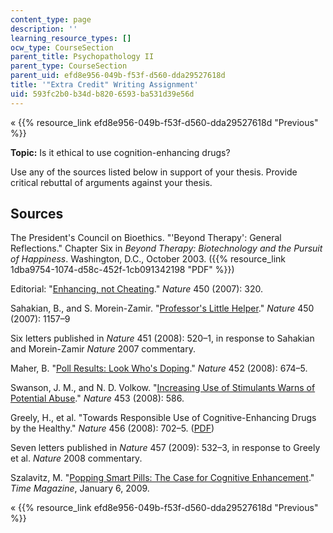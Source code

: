 ```yaml
---
content_type: page
description: ''
learning_resource_types: []
ocw_type: CourseSection
parent_title: Psychopathology II
parent_type: CourseSection
parent_uid: efd8e956-049b-f53f-d560-dda29527618d
title: '"Extra Credit" Writing Assignment'
uid: 593fc2b0-b34d-b820-6593-ba531d39e56d
---
```


« {{% resource_link efd8e956-049b-f53f-d560-dda29527618d "Previous" %}}

**Topic:** Is it ethical to use cognition-enhancing drugs?

Use any of the sources listed below in support of your thesis. Provide critical rebuttal of arguments against your thesis.

Sources
-------

The President's Council on Bioethics. "'Beyond Therapy': General Reflections." Chapter Six in _Beyond Therapy: Biotechnology and the Pursuit of Happiness_. Washington, D.C., October 2003. ({{% resource_link 1dba9754-1074-d58c-452f-1cb091342198 "PDF" %}})

Editorial: "[Enhancing, not Cheating](http://dx.doi.org/10.1038/450320a)." _Nature_ 450 (2007): 320.

Sahakian, B., and S. Morein-Zamir. "[Professor's Little Helper](http://www.ncbi.nlm.nih.gov/pubmed/18097378)." _Nature_ 450 (2007): 1157–9

Six letters published in _Nature_ 451 (2008): 520–1, in response to Sahakian and Morein-Zamir _Nature_ 2007 commentary.

Maher, B. "[Poll Results: Look Who's Doping](http://dx.doi.org/10.1038/452674a)." _Nature_ 452 (2008): 674–5.

Swanson, J. M., and N. D. Volkow. "[Increasing Use of Stimulants Warns of Potential Abuse](http://www.ncbi.nlm.nih.gov/pmc/articles/PMC2681078/)." _Nature_ 453 (2008): 586.

Greely, H., et al. "Towards Responsible Use of Cognitive-Enhancing Drugs by the Healthy." _Nature_ 456 (2008): 702–5. ([PDF](http://repository.upenn.edu/cgi/viewcontent.cgi?article=1039&context=neuroethics_pubs))

Seven letters published in _Nature_ 457 (2009): 532–3, in response to Greely et al. _Nature_ 2008 commentary.

Szalavitz, M. "[Popping Smart Pills: The Case for Cognitive Enhancement](http://content.time.com/time/health/article/0,8599,1869435,00.html)." _Time Magazine_, January 6, 2009.

« {{% resource_link efd8e956-049b-f53f-d560-dda29527618d "Previous" %}}
